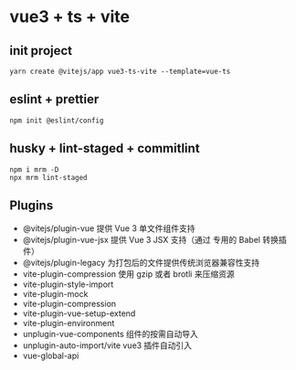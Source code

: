 # vue3 + ts + vite

## init project

```
yarn create @vitejs/app vue3-ts-vite --template=vue-ts
```

## eslint + prettier

```
npm init @eslint/config
```

## husky + lint-staged + commitlint

```
npm i mrm -D
npx mrm lint-staged
```

## Plugins

- @vitejs/plugin-vue 提供 Vue 3 单文件组件支持
- @vitejs/plugin-vue-jsx 提供 Vue 3 JSX 支持（通过 专用的 Babel 转换插件）
- @vitejs/plugin-legacy 为打包后的文件提供传统浏览器兼容性支持
- vite-plugin-compression 使用 gzip 或者 brotli 来压缩资源
- vite-plugin-style-import
- vite-plugin-mock
- vite-plugin-compression
- vite-plugin-vue-setup-extend
- vite-plugin-environment
- unplugin-vue-components 组件的按需自动导入
- unplugin-auto-import/vite vue3 插件自动引入
- vue-global-api
